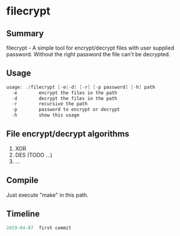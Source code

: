 # filecrypt
## Summary

filecrypt - A simple tool for encrypt/decrypt files with user supplied password. Without the right password the file can't be decrypted.
## Usage
```c
usage: ./filecrypt [-e|-d] [-r] [-p password] [-h] path
  -e        encrypt the files in the path
  -d        decrypt the files in the path
  -r        recursive the path
  -p        password to encrypt or decrypt
  -h        show this usage
```
## File encrypt/decrypt algorithms
1. XOR
2. DES (TODO ...)
3. ...
## Compile
Just execute "make" in this path.
## Timeline
```c
2019-04-07  first commit
```
